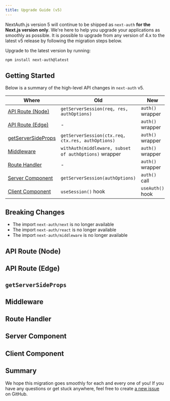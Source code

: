```yaml
---
title: Upgrade Guide (v5)
---
```


NextAuth.js version 5 will continue to be shipped as `next-auth` **for the Next.js version only**. We're here to help you upgrade your applications as smoothly as possible. It is possible to upgrade from any version of 4.x to the latest v5 release by following the  migration steps below.

Upgrade to the latest version by running:

```bash npm2yarn2pnpm
npm install next-auth@latest
```

## Getting Started

Below is a summary of the high-level API changes in `next-auth` v5.

| Where                     | Old                                                 | New            |
| ------------------------- | --------------------------------------------------- | -------------- |
| [API Route (Node)](#api-route-node)          | `getServerSession(req, res, authOptions)`             | `auth()` wrapper |))
| [API Route (Edge)](#api-route-edge)          | -                                                   | `auth()` wrapper |
| [getServerSideProps](#getserversideprops)        | `getServerSession(ctx.req, ctx.res, authOptions)`     | `auth()` wrapper |
| [Middleware](#middleware)                | `withAuth(middleware, subset of authOptions)` wrapper | `auth()` wrapper |
| [Route Handler](#route-handler)             | -                                                   | `auth()` wrapper |
| [Server Component](#server-component)          | `getServerSession(authOptions)`                       | `auth()` call    |
| [Client Component](#client-component)          | `useSession()` hook                                   | `useAuth()` hook |

## Breaking Changes

- The import `next-auth/next` is no longer available
- The import `next-auth/react` is no longer available
- The import `next-auth/middleware` is no longer available

## API Route (Node)

## API Route (Edge)

## `getServerSideProps`

## Middleware

## Route Handler

## Server Component

## Client Component


## Summary

We hope this migration goes smoothly for each and every one of you! If you have any questions or get stuck anywhere, feel free to create [a new issue](https://github.com/nextauthjs/next-auth/issues/new) on GitHub.

